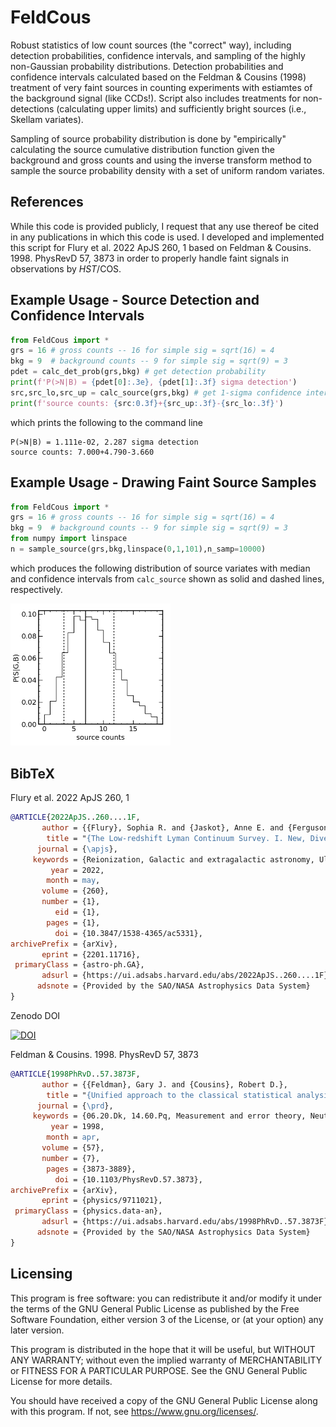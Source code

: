 # FeldCous
Robust statistics of low count sources (the "correct" way),
including detection probabilities, confidence intervals, 
and sampling of the highly non-Gaussian probability 
distributions. Detection probabilities and confidence 
intervals calculated based on the
Feldman & Cousins (1998) treatment of 
very faint sources in counting experiments with estiamtes
of the background signal (like CCDs!). Script also includes
treatments for non-detections (calculating upper limits)
and sufficiently bright sources (i.e., Skellam variates).

Sampling of source probability distribution is done by
"empirically" calculating the source cumulative distribution
function given the background and gross counts and using the 
inverse transform method to sample the source probability 
density with a set of uniform random variates.

## References
While this code is provided publicly, I request that any use 
thereof be cited in any publications in which this code is used.
I developed and implemented this script for Flury et al. 2022 ApJS 260, 1
based on Feldman & Cousins. 1998. PhysRevD 57, 3873 in order 
to properly handle faint signals in observations by _HST_/COS.

## Example Usage - Source Detection and Confidence Intervals
``` python 
from FeldCous import *
grs = 16 # gross counts -- 16 for simple sig = sqrt(16) = 4
bkg = 9  # background counts -- 9 for simple sig = sqrt(9) = 3
pdet = calc_det_prob(grs,bkg) # get detection probability
print(f'P(>N|B) = {pdet[0]:.3e}, {pdet[1]:.3f} sigma detection')
src,src_lo,src_up = calc_source(grs,bkg) # get 1-sigma confidence intervals
print(f'source counts: {src:0.3f}+{src_up:.3f}-{src_lo:.3f}')
```
which prints the following to the command line
```
P(>N|B) = 1.111e-02, 2.287 sigma detection
source counts: 7.000+4.790-3.660
```

## Example Usage - Drawing Faint Source Samples
``` python 
from FeldCous import *
grs = 16 # gross counts -- 16 for simple sig = sqrt(16) = 4
bkg = 9  # background counts -- 9 for simple sig = sqrt(9) = 3
from numpy import linspace
n = sample_source(grs,bkg,linspace(0,1,101),n_samp=10000)
```
which produces the following distribution of source variates with median and confidence intervals from `calc_source` shown as solid and dashed lines, respectively.

<img src="feldcous_examp.png" alt="histogram of variates drawn from the distribution of a faint signal given the gross and background counts" width="256"/>

## BibTeX
Flury et al. 2022 ApJS 260, 1
``` bibtex
@ARTICLE{2022ApJS..260....1F,
       author = {{Flury}, Sophia R. and {Jaskot}, Anne E. and {Ferguson}, Harry C. and {Worseck}, G{\'a}bor and {Makan}, Kirill and {Chisholm}, John and {Saldana-Lopez}, Alberto and {Schaerer}, Daniel and {McCandliss}, Stephan and {Wang}, Bingjie and {Ford}, N.~M. and {Heckman}, Timothy and {Ji}, Zhiyuan and {Giavalisco}, Mauro and {Amorin}, Ricardo and {Atek}, Hakim and {Blaizot}, Jeremy and {Borthakur}, Sanchayeeta and {Carr}, Cody and {Castellano}, Marco and {Cristiani}, Stefano and {De Barros}, Stephane and {Dickinson}, Mark and {Finkelstein}, Steven L. and {Fleming}, Brian and {Fontanot}, Fabio and {Garel}, Thibault and {Grazian}, Andrea and {Hayes}, Matthew and {Henry}, Alaina and {Mauerhofer}, Valentin and {Micheva}, Genoveva and {Oey}, M.~S. and {Ostlin}, Goran and {Papovich}, Casey and {Pentericci}, Laura and {Ravindranath}, Swara and {Rosdahl}, Joakim and {Rutkowski}, Michael and {Santini}, Paola and {Scarlata}, Claudia and {Teplitz}, Harry and {Thuan}, Trinh and {Trebitsch}, Maxime and {Vanzella}, Eros and {Verhamme}, Anne and {Xu}, Xinfeng},
        title = "{The Low-redshift Lyman Continuum Survey. I. New, Diverse Local Lyman Continuum Emitters}",
      journal = {\apjs},
     keywords = {Reionization, Galactic and extragalactic astronomy, Ultraviolet astronomy, Hubble Space Telescope, 1383, 563, 1736, 761, Astrophysics - Astrophysics of Galaxies, Astrophysics - Cosmology and Nongalactic Astrophysics},
         year = 2022,
        month = may,
       volume = {260},
       number = {1},
          eid = {1},
        pages = {1},
          doi = {10.3847/1538-4365/ac5331},
archivePrefix = {arXiv},
       eprint = {2201.11716},
 primaryClass = {astro-ph.GA},
       adsurl = {https://ui.adsabs.harvard.edu/abs/2022ApJS..260....1F},
      adsnote = {Provided by the SAO/NASA Astrophysics Data System}
}
```

Zenodo DOI

[![DOI](https://zenodo.org/badge/673807566.svg)](https://doi.org/10.5281/zenodo.14857986)


Feldman & Cousins. 1998. PhysRevD 57, 3873
``` bibtex
@ARTICLE{1998PhRvD..57.3873F,
       author = {{Feldman}, Gary J. and {Cousins}, Robert D.},
        title = "{Unified approach to the classical statistical analysis of small signals}",
      journal = {\prd},
     keywords = {06.20.Dk, 14.60.Pq, Measurement and error theory, Neutrino mass and mixing, Physics - Data Analysis, Statistics and Probability, High Energy Physics - Experiment},
         year = 1998,
        month = apr,
       volume = {57},
       number = {7},
        pages = {3873-3889},
          doi = {10.1103/PhysRevD.57.3873},
archivePrefix = {arXiv},
       eprint = {physics/9711021},
 primaryClass = {physics.data-an},
       adsurl = {https://ui.adsabs.harvard.edu/abs/1998PhRvD..57.3873F},
      adsnote = {Provided by the SAO/NASA Astrophysics Data System}
}
```

## Licensing
This program is free software: you can redistribute it and/or modify it under the terms of the GNU General Public License as published by the Free Software Foundation, either version 3 of the License, or (at your option) any later version.

This program is distributed in the hope that it will be useful, but WITHOUT ANY WARRANTY; without even the implied warranty of MERCHANTABILITY or FITNESS FOR A PARTICULAR PURPOSE. See the GNU General Public License for more details.

You should have received a copy of the GNU General Public License along with this program. If not, see <https://www.gnu.org/licenses/>.
